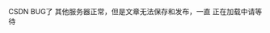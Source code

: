 <!--
 * @Author: LetMeFly
 * @Date: 2025-05-08 22:34:55
 * @LastEditors: LetMeFly.xyz
 * @LastEditTime: 2025-05-08 22:35:39
-->
CSDN BUG了
其他服务器正常，但是文章无法保存和发布，一直
 正在加载中请等待
